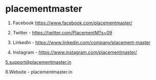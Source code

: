 # placementmaster

 1. Facebook https://www.facebook.com/placementmaster/ 

 2. Twitter - https://twitter.com/PlacementM?s=09 

 3. LinkedIn - https://www.linkedin.com/company/placement-master

 4. Instagram - https://www.instagram.com/placementmaster/
 
 5.support@placementmaster.in
 
 6.Website - placementmaster.in
 
